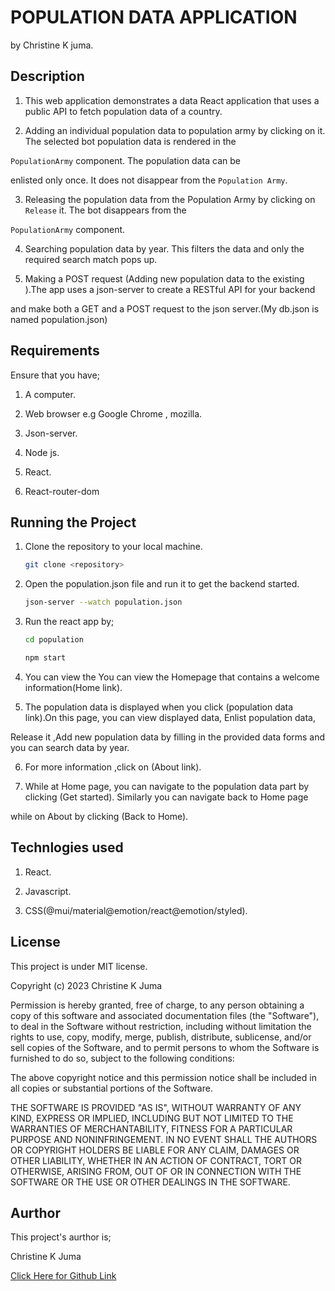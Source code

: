 # POPULATION DATA APPLICATION

  by Christine K juma.

  ## Description

1. This web application demonstrates a data React application that uses a public API to fetch population data of a country.

2. Adding an individual population data to population army by clicking on it. The selected bot population data is  rendered in the 

`PopulationArmy` component. The population data can be 

enlisted only once. It does not disappear from the `Population Army`.
  
3. Releasing the population data from  the Population Army by clicking on `Release` it. The bot disappears from the

  `PopulationArmy` component.

4. Searching population data by year. This filters the data and only the required search match pops up.

5. Making a POST request (Adding new population data to the existing ).The app uses a json-server to create a RESTful API for your backend 

and make both a GET and a POST request to the json server.(My db.json is named population.json)


  ## Requirements

Ensure that you have;

1. A computer. 

2. Web browser e.g Google Chrome , mozilla. 

3. Json-server.

4. Node js.

5. React.

6. React-router-dom

  ## Running the Project

1. Clone the repository to your local machine. 

   ```bash
   git clone <repository>
   ``` 

2. Open the population.json file and run it to get the backend started. 

    ```bash 
    json-server --watch population.json
    ```

3. Run the react app by;

    ```bash
    cd population
    ```

    ```bash
    npm start
    ```
   

4. You can view the You can view the Homepage that contains a welcome information(Home link).

5. The population data is displayed when you click (population data link).On this page, you can view displayed data, Enlist population data, 

Release it ,Add new population data by filling in the provided data forms and you can  search data by year.

6. For more information ,click on (About link).

7. While at Home page, you can navigate to the population data part by clicking (Get started). Similarly you can navigate back to Home page 

while on About by clicking (Back to Home).


 ## Technlogies used

 1. React.

 2. Javascript.

 3. CSS(@mui/material@emotion/react@emotion/styled).


 ## License

This project is under MIT license.

Copyright (c) 2023 Christine K Juma

Permission is hereby granted, free of charge, to any person obtaining a copy
of this software and associated documentation files (the "Software"), to deal
in the Software without restriction, including without limitation the rights
to use, copy, modify, merge, publish, distribute, sublicense, and/or sell
copies of the Software, and to permit persons to whom the Software is
furnished to do so, subject to the following conditions:

The above copyright notice and this permission notice shall be included in all
copies or substantial portions of the Software.

THE SOFTWARE IS PROVIDED "AS IS", WITHOUT WARRANTY OF ANY KIND, EXPRESS OR
IMPLIED, INCLUDING BUT NOT LIMITED TO THE WARRANTIES OF MERCHANTABILITY,
FITNESS FOR A PARTICULAR PURPOSE AND NONINFRINGEMENT. IN NO EVENT SHALL THE
AUTHORS OR COPYRIGHT HOLDERS BE LIABLE FOR ANY CLAIM, DAMAGES OR OTHER
LIABILITY, WHETHER IN AN ACTION OF CONTRACT, TORT OR OTHERWISE, ARISING FROM,
OUT OF OR IN CONNECTION WITH THE SOFTWARE OR THE USE OR OTHER DEALINGS IN THE
SOFTWARE.


  ## Aurthor

  This project's aurthor is;

  Christine K Juma

[Click Here for Github Link](https://github.com/christine-M9)
